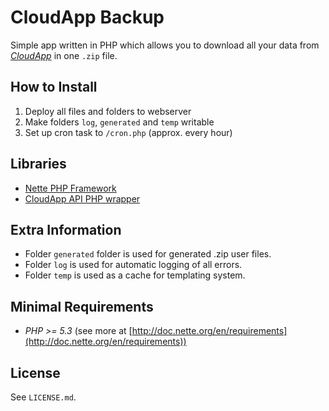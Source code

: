 # CloudApp Backup

Simple app written in PHP which allows you to download all your data from [*CloudApp*](http://getcloudapp.com) in one `.zip` file.

## How to Install

1. Deploy all files and folders to webserver
2. Make folders `log`, `generated` and `temp` writable
3. Set up cron task to `/cron.php` (approx. every hour)

## Libraries
- [Nette PHP Framework](http://nette.org)
- [CloudApp API PHP wrapper](https://github.com/matthiasplappert/CloudApp-API-PHP-wrapper)

## Extra Information
- Folder `generated` folder is used for generated .zip user files.
- Folder `log` is used for automatic logging of all errors.
- Folder `temp` is used as a cache for templating system.

## Minimal Requirements
- *PHP >= 5.3* (see more at [http://doc.nette.org/en/requirements](http://doc.nette.org/en/requirements))

## License
See `LICENSE.md`.
